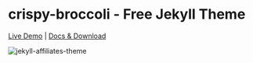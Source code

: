 # crispy-broccoli - Free Jekyll Theme

[Live Demo](https://wowthemesnet.github.io/affiliates-jekyll-theme/) | [Docs & Download](https://bootstrapstarter.com/template-affiliates-bootstrap-jekyll/) 

![jekyll-affiliates-theme](https://bootstrapstarter.com/assets/img/themes/affiliates-jekyll.jpg)

